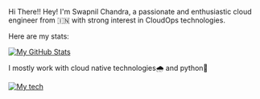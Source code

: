 Hi There!!
Hey! I'm Swapnil Chandra, a passionate and enthusiastic cloud engineer from 🇮🇳 with strong interest in CloudOps technologies.

Here are my stats:

[![My GitHub Stats](https://github-readme-stats.vercel.app/api/?username=swapnil-dot&count_private=true&theme=tokyonight&showicons=true)]()



I mostly work with cloud native technologies🌧 and python🐍 

[![My tech](https://raw.githubusercontent.com/itsksaurabh/itsksaurabh/master/assets/aws.gif)]()

